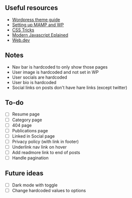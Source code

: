 ## Useful resources

- [Wordpress theme guide](https://www.taniarascia.com/developing-a-wordpress-theme-from-scratch/)
- [Setting up MAMP and WP](https://www.wpbeginner.com/wp-tutorials/how-to-install-wordpress-locally-on-mac-using-mamp/)
- [CSS Tricks](https://css-tricks.com)
- [Modern Javascript Eplained](https://peterxjang.com/blog/modern-javascript-explained-for-dinosaurs.html)
- [Web.dev](https://web.dev/)

## Notes

- Nav bar is hardcoded to only show those pages
- User image is hardcoded and not set in WP
- User socials are hardcoded 
- User bio is hardcoded
- Social links on posts don't have hare links (except twitter)

## To-do
- [ ] Resume page
- [ ] Category page
- [ ] 404 page
- [ ] Publications page
- [ ] Linked in Social  page
- [ ] Privacy policy (with link in footer) 
- [ ] Underlink nav link on hover
- [ ] Add readmore link to end of posts
- [ ] Handle pagination

## Future ideas
- [ ] Dark mode with toggle
- [ ] Change hardcoded values to options